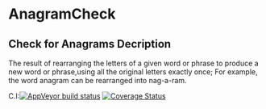 # AnagramCheck
Check for Anagrams
Decription
--------------------------
The result of rearranging the letters of a given word or phrase to produce a new word or phrase,using all the original letters exactly once; 
For example, the word anagram can be rearranged into nag-a-ram.

C.I:[![AppVeyor build status](https://ci.appveyor.com/api/projects/status/github/rajendra-rpavankumar/anagramcheck??branch=master&svg=true)](https://ci.appveyor.com/project/rajendra-rpavankumar/anagramcheck/branch/master)
[![Coverage Status](https://coveralls.io/repos/github/rajendra-rpavankumar/AnagramCheck/badge.svg?branch=master)](https://coveralls.io/github/rajendra-rpavankumar/AnagramCheck?branch=master)
